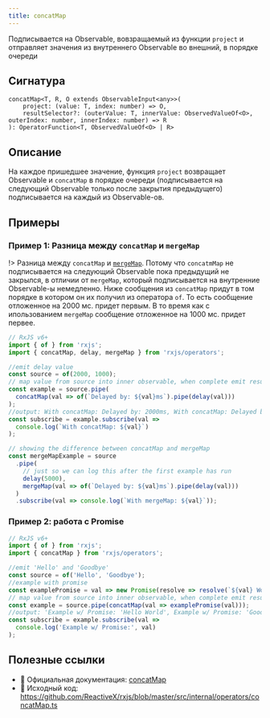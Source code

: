 ```yaml
---
title: concatMap
---
```


Подписывается на Observable, вовзращаемый из функции `project` и отправляет значения из внутреннего Observable во внешний, в порядке очереди

## Сигнатура

```
concatMap<T, R, O extends ObservableInput<any>>(
    project: (value: T, index: number) => O,
    resultSelector?: (outerValue: T, innerValue: ObservedValueOf<O>, outerIndex: number, innerIndex: number) => R
): OperatorFunction<T, ObservedValueOf<O> | R>
```

## Описание

На каждое пришедшее значение, функция `project` возвращает Observable и `concatMap` в порядке очереди (подписывается на следующий Observable только после закрытия предыдущего) подписывается на каждый из Observable-ов.

## Примеры

### Пример 1: Разница между `concatMap` и `mergeMap`

!> Разница между `concatMap` и [`mergeMap`](mergeMap.md). Потому что `concatmMap` не подписывается на следующий Observable пока предыдущий не закрылся, в отличии от `mergeMap`, который подписывается на внутренние Observable-ы немедленно. Ниже сообщения из `concatMap` придут в том порядке в котором он их получил из оператора `of`. То есть сообщение отложенное на 2000 мс. придет первым. В то время как с ипользованием `mergeMap` сообщение отложенное на 1000 мс. придет первее.

```typescript
// RxJS v6+
import { of } from 'rxjs';
import { concatMap, delay, mergeMap } from 'rxjs/operators';

//emit delay value
const source = of(2000, 1000);
// map value from source into inner observable, when complete emit result and move to next
const example = source.pipe(
  concatMap(val => of(`Delayed by: ${val}ms`).pipe(delay(val)))
);
//output: With concatMap: Delayed by: 2000ms, With concatMap: Delayed by: 1000ms
const subscribe = example.subscribe(val =>
  console.log(`With concatMap: ${val}`)
);

// showing the difference between concatMap and mergeMap
const mergeMapExample = source
  .pipe(
    // just so we can log this after the first example has run
    delay(5000),
    mergeMap(val => of(`Delayed by: ${val}ms`).pipe(delay(val)))
  )
  .subscribe(val => console.log(`With mergeMap: ${val}`));
```

### Пример 2: работа с Promise

```typescript
// RxJS v6+
import { of } from 'rxjs';
import { concatMap } from 'rxjs/operators';

//emit 'Hello' and 'Goodbye'
const source = of('Hello', 'Goodbye');
//example with promise
const examplePromise = val => new Promise(resolve => resolve(`${val} World!`));
// map value from source into inner observable, when complete emit result and move to next
const example = source.pipe(concatMap(val => examplePromise(val)));
//output: 'Example w/ Promise: 'Hello World', Example w/ Promise: 'Goodbye World'
const subscribe = example.subscribe(val =>
  console.log('Example w/ Promise:', val)
);
```

## Полезные ссылки

- 📰 Официальная документация: [concatMap](https://rxjs.dev/api/operators/concatMap)
- 📁 Исходный код: https://github.com/ReactiveX/rxjs/blob/master/src/internal/operators/concatMap.ts
